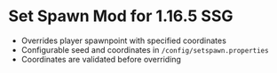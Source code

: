 # Set Spawn Mod for 1.16.5 SSG

* Overrides player spawnpoint with specified coordinates 
* Configurable seed and coordinates in `/config/setspawn.properties`
* Coordinates are validated before overriding

